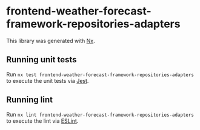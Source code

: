 # frontend-weather-forecast-framework-repositories-adapters

This library was generated with [Nx](https://nx.dev).

## Running unit tests

Run `nx test frontend-weather-forecast-framework-repositories-adapters` to execute the unit tests via [Jest](https://jestjs.io).

## Running lint

Run `nx lint frontend-weather-forecast-framework-repositories-adapters` to execute the lint via [ESLint](https://eslint.org/).
